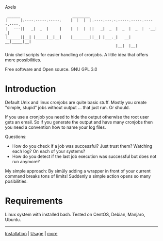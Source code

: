 Axels

```
 ______                        ________                                    
|      |.----.-----.-----.    |  |  |  |.----.---.-.-----.-----.-----.----.
|   ---||   _|  _  |     |    |  |  |  ||   _|  _  |  _  |  _  |  -__|   _|
|______||__| |_____|__|__|    |________||__| |___._|   __|   __|_____|__|  
                                                   |__|  |__|              
```

Unix shell scripts for easier handling of cronjobs.
A little idea that offers more possibilities.

Free software and Open source.
GNU GPL 3.0

# Introduction

Default Unix and linux cronjobs are quite basic stuff. Mostly you create
"simple, stupid" jobs without output ... that just run. Or should.

If you use a cronjob you need to hide the output otherwise the root user gets an 
email. So if you generate the output and have many cronjobs then you need a 
convention how to name your log files.

Questions:

* How do you check if a job was successful? Just trust them? Watching each log? On each of your systems?
* How do you detect if the last job execution was successful but does not run anymore?

My simple approach: By simüly adding a wrapper in front of your current command 
breaks tons of limits! Suddenly a simple action opens so many posibilities.

# Requirements

Linux system with installed bash.
Tested on CentOS, Debian, Manjaro, Ubuntu.

---

[Installation](docs/10_Installation.md) | [Usage](docs/20_Usage/10_Cronwrapper.md) | [more](docs/)